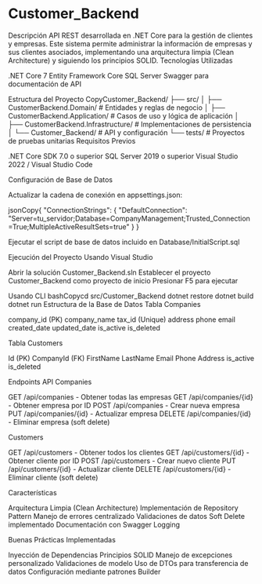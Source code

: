 # Customer_Backend

Descripción
API REST desarrollada en .NET Core para la gestión de clientes y empresas. Este sistema permite administrar la información de empresas y sus clientes asociados, implementando una arquitectura limpia (Clean Architecture) y siguiendo los principios SOLID.
Tecnologías Utilizadas

.NET Core 7
Entity Framework Core
SQL Server
Swagger para documentación de API

Estructura del Proyecto
CopyCustomer_Backend/
├── src/
│   ├── CustomerBackend.Domain/           # Entidades y reglas de negocio
│   ├── CustomerBackend.Application/      # Casos de uso y lógica de aplicación
│   ├── CustomerBackend.Infrastructure/   # Implementaciones de persistencia
│   └── Customer_Backend/                 # API y configuración
└── tests/                               # Proyectos de pruebas unitarias
Requisitos Previos

.NET Core SDK 7.0 o superior
SQL Server 2019 o superior
Visual Studio 2022 / Visual Studio Code

Configuración de Base de Datos

Actualizar la cadena de conexión en appsettings.json:

jsonCopy{
  "ConnectionStrings": {
    "DefaultConnection": "Server=tu_servidor;Database=CompanyManagement;Trusted_Connection=True;MultipleActiveResultSets=true"
  }
}

Ejecutar el script de base de datos incluido en Database/InitialScript.sql

Ejecución del Proyecto
Usando Visual Studio

Abrir la solución Customer_Backend.sln
Establecer el proyecto Customer_Backend como proyecto de inicio
Presionar F5 para ejecutar

Usando CLI
bashCopycd src/Customer_Backend
dotnet restore
dotnet build
dotnet run
Estructura de la Base de Datos
Tabla Companies

company_id (PK)
company_name
tax_id (Unique)
address
phone
email
created_date
updated_date
is_active
is_deleted

Tabla Customers

Id (PK)
CompanyId (FK)
FirstName
LastName
Email
Phone
Address
is_active
is_deleted

Endpoints API
Companies

GET /api/companies - Obtener todas las empresas
GET /api/companies/{id} - Obtener empresa por ID
POST /api/companies - Crear nueva empresa
PUT /api/companies/{id} - Actualizar empresa
DELETE /api/companies/{id} - Eliminar empresa (soft delete)

Customers

GET /api/customers - Obtener todos los clientes
GET /api/customers/{id} - Obtener cliente por ID
POST /api/customers - Crear nuevo cliente
PUT /api/customers/{id} - Actualizar cliente
DELETE /api/customers/{id} - Eliminar cliente (soft delete)

Características

Arquitectura Limpia (Clean Architecture)
Implementación de Repository Pattern
Manejo de errores centralizado
Validaciones de datos
Soft Delete implementado
Documentación con Swagger
Logging

Buenas Prácticas Implementadas

Inyección de Dependencias
Principios SOLID
Manejo de excepciones personalizado
Validaciones de modelo
Uso de DTOs para transferencia de datos
Configuración mediante patrones Builder
